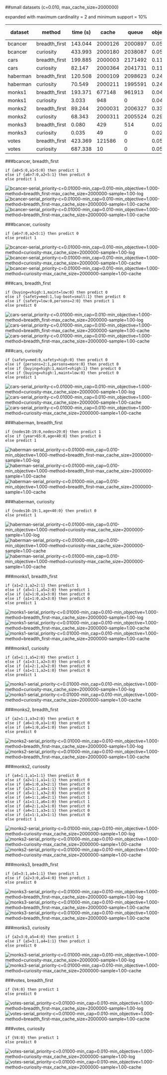 ##small datasets (c=0.010, max_cache_size=2000000)

expanded with maximum cardinality = 2 and minimum support = 10%

| dataset | method | time (s) | cache | queue | objective | lower bound | accuracy | upper bound | length |
| --- | --- | --- | --- | --- | --- | --- | --- | --- | --- |
| bcancer | breadth_first | 143.044 | 2000126 | 2000897 | 0.055 | 0.049 | 0.965 | 0.971 | 2 |
| bcancer | curiosity | 433.993 | 2000180 | 2038087 | 0.058 | 0.050 | 0.952 | 0.960 | 1 |
| cars | breadth_first | 199.885 | 2000003 | 2171492 | 0.113 | 0.113 | 0.917 | 0.917 | 3 |
| cars | curiosity | 82.147 | 2000364 | 2041731 | 0.115 | 0.061 | 0.925 | 0.979 | 4 |
| haberman | breadth_first | 120.508 | 2000109 | 2098623 | 0.245 | 0.239 | 0.775 | 0.781 | 2 |
| haberman | curiosity | 70.549 | 2000211 | 1995591 | 0.249 | 0.033 | 0.761 | 0.977 | 1 |
| monks1 | breadth_first | 193.371 | 677148 | 961913 | 0.040 | 0.040 | 1.000 | 1.000 | 4 |
| monks1 | curiosity | 3.033 | 948 | 0 | 0.040 | 0.040 | 1.000 | 1.000 | 4 |
| monks2 | breadth_first | 89.244 | 2000031 | 2006327 | 0.331 | 0.261 | 0.699 | 0.769 | 3 |
| monks2 | curiosity | 68.343 | 2000311 | 2005524 | 0.299 | 0.188 | 0.801 | 0.912 | 10 |
| monks3 | breadth_first | 0.080 | 429 | 514 | 0.020 | 0.020 | 1.000 | 1.000 | 2 |
| monks3 | curiosity | 0.035 | 49 | 0 | 0.020 | 0.020 | 1.000 | 1.000 | 2 |
| votes | breadth_first | 423.369 | 121586 | 0 | 0.054 | 0.021 | 0.956 | 0.989 | 1 |
| votes | curiosity | 687.338 | 10 | 0 | 0.054 | 0.021 | 0.956 | 0.989 | 1 |

###bcancer, breadth_first

	if {a8<5:0,a1<5:0} then predict 1
	else if {a6>7:0,a2<5:1} then predict 0
	else predict 1

![bcancer-serial_priority-c=0.01000-min_cap=0.010-min_objective=1.000-method=breadth_first-max_cache_size=2000000-sample=1.00-log](../figs/bcancer-serial_priority-c=0.01000-min_cap=0.010-min_objective=1.000-method=breadth_first-max_cache_size=2000000-sample=1.00-log.png)
![bcancer-serial_priority-c=0.01000-min_cap=0.010-min_objective=1.000-method=breadth_first-max_cache_size=2000000-sample=1.00-cache](../figs/bcancer-serial_priority-c=0.01000-min_cap=0.010-min_objective=1.000-method=breadth_first-max_cache_size=2000000-sample=1.00-leaves.png)
![bcancer-serial_priority-c=0.01000-min_cap=0.010-min_objective=1.000-method=breadth_first-max_cache_size=2000000-sample=1.00-cache](../figs/bcancer-serial_priority-c=0.01000-min_cap=0.010-min_objective=1.000-method=breadth_first-max_cache_size=2000000-sample=1.00-cache.png)

###bcancer, curiosity

	if {a6>7:0,a2<5:1} then predict 0
	else predict 1

![bcancer-serial_priority-c=0.01000-min_cap=0.010-min_objective=1.000-method=curiosity-max_cache_size=2000000-sample=1.00-log](../figs/bcancer-serial_priority-c=0.01000-min_cap=0.010-min_objective=1.000-method=curiosity-max_cache_size=2000000-sample=1.00-log.png)
![bcancer-serial_priority-c=0.01000-min_cap=0.010-min_objective=1.000-method=curiosity-max_cache_size=2000000-sample=1.00-cache](../figs/bcancer-serial_priority-c=0.01000-min_cap=0.010-min_objective=1.000-method=curiosity-max_cache_size=2000000-sample=1.00-leaves.png)
![bcancer-serial_priority-c=0.01000-min_cap=0.010-min_objective=1.000-method=curiosity-max_cache_size=2000000-sample=1.00-cache](../figs/bcancer-serial_priority-c=0.01000-min_cap=0.010-min_objective=1.000-method=curiosity-max_cache_size=2000000-sample=1.00-cache.png)

###cars, breadth_first

	if {buying=vhigh:1,maint=low:0} then predict 0
	else if {safety=med:1,lug-boot=small:1} then predict 0
	else if {safety=low:0,persons=2:0} then predict 1
	else predict 0

![cars-serial_priority-c=0.01000-min_cap=0.010-min_objective=1.000-method=breadth_first-max_cache_size=2000000-sample=1.00-log](../figs/cars-serial_priority-c=0.01000-min_cap=0.010-min_objective=1.000-method=breadth_first-max_cache_size=2000000-sample=1.00-log.png)
![cars-serial_priority-c=0.01000-min_cap=0.010-min_objective=1.000-method=breadth_first-max_cache_size=2000000-sample=1.00-cache](../figs/cars-serial_priority-c=0.01000-min_cap=0.010-min_objective=1.000-method=breadth_first-max_cache_size=2000000-sample=1.00-leaves.png)
![cars-serial_priority-c=0.01000-min_cap=0.010-min_objective=1.000-method=breadth_first-max_cache_size=2000000-sample=1.00-cache](../figs/cars-serial_priority-c=0.01000-min_cap=0.010-min_objective=1.000-method=breadth_first-max_cache_size=2000000-sample=1.00-cache.png)

###cars, curiosity

	if {safety=med:0,safety=high:0} then predict 0
	else if {persons=2:1,persons=more:0} then predict 0
	else if {buying=high:1,maint=vhigh:1} then predict 0
	else if {buying=vhigh:1,maint=low:0} then predict 0
	else predict 1

![cars-serial_priority-c=0.01000-min_cap=0.010-min_objective=1.000-method=curiosity-max_cache_size=2000000-sample=1.00-log](../figs/cars-serial_priority-c=0.01000-min_cap=0.010-min_objective=1.000-method=curiosity-max_cache_size=2000000-sample=1.00-log.png)
![cars-serial_priority-c=0.01000-min_cap=0.010-min_objective=1.000-method=curiosity-max_cache_size=2000000-sample=1.00-cache](../figs/cars-serial_priority-c=0.01000-min_cap=0.010-min_objective=1.000-method=curiosity-max_cache_size=2000000-sample=1.00-leaves.png)
![cars-serial_priority-c=0.01000-min_cap=0.010-min_objective=1.000-method=curiosity-max_cache_size=2000000-sample=1.00-cache](../figs/cars-serial_priority-c=0.01000-min_cap=0.010-min_objective=1.000-method=curiosity-max_cache_size=2000000-sample=1.00-cache.png)

###haberman, breadth_first

	if {nodes10-19:0,nodes>29:0} then predict 1
	else if {year>65:0,age<40:0} then predict 0
	else predict 1

![haberman-serial_priority-c=0.01000-min_cap=0.010-min_objective=1.000-method=breadth_first-max_cache_size=2000000-sample=1.00-log](../figs/haberman-serial_priority-c=0.01000-min_cap=0.010-min_objective=1.000-method=breadth_first-max_cache_size=2000000-sample=1.00-log.png)
![haberman-serial_priority-c=0.01000-min_cap=0.010-min_objective=1.000-method=breadth_first-max_cache_size=2000000-sample=1.00-cache](../figs/haberman-serial_priority-c=0.01000-min_cap=0.010-min_objective=1.000-method=breadth_first-max_cache_size=2000000-sample=1.00-leaves.png)
![haberman-serial_priority-c=0.01000-min_cap=0.010-min_objective=1.000-method=breadth_first-max_cache_size=2000000-sample=1.00-cache](../figs/haberman-serial_priority-c=0.01000-min_cap=0.010-min_objective=1.000-method=breadth_first-max_cache_size=2000000-sample=1.00-cache.png)

###haberman, curiosity

	if {nodes10-19:1,age<40:0} then predict 0
	else predict 1

![haberman-serial_priority-c=0.01000-min_cap=0.010-min_objective=1.000-method=curiosity-max_cache_size=2000000-sample=1.00-log](../figs/haberman-serial_priority-c=0.01000-min_cap=0.010-min_objective=1.000-method=curiosity-max_cache_size=2000000-sample=1.00-log.png)
![haberman-serial_priority-c=0.01000-min_cap=0.010-min_objective=1.000-method=curiosity-max_cache_size=2000000-sample=1.00-cache](../figs/haberman-serial_priority-c=0.01000-min_cap=0.010-min_objective=1.000-method=curiosity-max_cache_size=2000000-sample=1.00-leaves.png)
![haberman-serial_priority-c=0.01000-min_cap=0.010-min_objective=1.000-method=curiosity-max_cache_size=2000000-sample=1.00-cache](../figs/haberman-serial_priority-c=0.01000-min_cap=0.010-min_objective=1.000-method=curiosity-max_cache_size=2000000-sample=1.00-cache.png)

###monks1, breadth_first

	if {a1=2:1,a2=2:1} then predict 1
	else if {a5=1:1,a5=2:0} then predict 1
	else if {a2=1:0,a1=3:0} then predict 0
	else if {a1=1:0,a2=3:0} then predict 0
	else predict 1

![monks1-serial_priority-c=0.01000-min_cap=0.010-min_objective=1.000-method=breadth_first-max_cache_size=2000000-sample=1.00-log](../figs/monks1-serial_priority-c=0.01000-min_cap=0.010-min_objective=1.000-method=breadth_first-max_cache_size=2000000-sample=1.00-log.png)
![monks1-serial_priority-c=0.01000-min_cap=0.010-min_objective=1.000-method=breadth_first-max_cache_size=2000000-sample=1.00-cache](../figs/monks1-serial_priority-c=0.01000-min_cap=0.010-min_objective=1.000-method=breadth_first-max_cache_size=2000000-sample=1.00-leaves.png)
![monks1-serial_priority-c=0.01000-min_cap=0.010-min_objective=1.000-method=breadth_first-max_cache_size=2000000-sample=1.00-cache](../figs/monks1-serial_priority-c=0.01000-min_cap=0.010-min_objective=1.000-method=breadth_first-max_cache_size=2000000-sample=1.00-cache.png)

###monks1, curiosity

	if {a5=1:1,a5=2:0} then predict 1
	else if {a1=3:1,a2=3:0} then predict 0
	else if {a1=2:1,a2=2:0} then predict 0
	else if {a1=1:1,a2=1:0} then predict 0
	else predict 1

![monks1-serial_priority-c=0.01000-min_cap=0.010-min_objective=1.000-method=curiosity-max_cache_size=2000000-sample=1.00-log](../figs/monks1-serial_priority-c=0.01000-min_cap=0.010-min_objective=1.000-method=curiosity-max_cache_size=2000000-sample=1.00-log.png)
![monks1-serial_priority-c=0.01000-min_cap=0.010-min_objective=1.000-method=curiosity-max_cache_size=2000000-sample=1.00-cache](../figs/monks1-serial_priority-c=0.01000-min_cap=0.010-min_objective=1.000-method=curiosity-max_cache_size=2000000-sample=1.00-cache.png)

###monks2, breadth_first

	if {a2=1:1,a3=2:0} then predict 0
	else if {a6=1:0,a1=1:0} then predict 0
	else if {a4=1:0,a5=1:0} then predict 1
	else predict 0

![monks2-serial_priority-c=0.01000-min_cap=0.010-min_objective=1.000-method=breadth_first-max_cache_size=2000000-sample=1.00-log](../figs/monks2-serial_priority-c=0.01000-min_cap=0.010-min_objective=1.000-method=breadth_first-max_cache_size=2000000-sample=1.00-log.png)
![monks2-serial_priority-c=0.01000-min_cap=0.010-min_objective=1.000-method=breadth_first-max_cache_size=2000000-sample=1.00-cache](../figs/monks2-serial_priority-c=0.01000-min_cap=0.010-min_objective=1.000-method=breadth_first-max_cache_size=2000000-sample=1.00-cache.png)

###monks2, curiosity

	if {a4=1:1,a1=1:1} then predict 0
	else if {a2=1:1,a1=1:1} then predict 0
	else if {a6=1:0,a3=2:1} then predict 0
	else if {a2=1:1,a4=1:1} then predict 0
	else if {a5=1:1,a3=2:0} then predict 0
	else if {a4=1:1,a6=2:1} then predict 1
	else if {a1=1:1,a6=1:0} then predict 1
	else if {a6=2:1,a2=1:0} then predict 0
	else if {a4=1:1,a3=1:1} then predict 0
	else if {a1=1:1,a3=1:1} then predict 0
	else predict 1

![monks2-serial_priority-c=0.01000-min_cap=0.010-min_objective=1.000-method=curiosity-max_cache_size=2000000-sample=1.00-log](../figs/monks2-serial_priority-c=0.01000-min_cap=0.010-min_objective=1.000-method=curiosity-max_cache_size=2000000-sample=1.00-log.png)
![monks2-serial_priority-c=0.01000-min_cap=0.010-min_objective=1.000-method=curiosity-max_cache_size=2000000-sample=1.00-cache](../figs/monks2-serial_priority-c=0.01000-min_cap=0.010-min_objective=1.000-method=curiosity-max_cache_size=2000000-sample=1.00-leaves.png)
![monks2-serial_priority-c=0.01000-min_cap=0.010-min_objective=1.000-method=curiosity-max_cache_size=2000000-sample=1.00-cache](../figs/monks2-serial_priority-c=0.01000-min_cap=0.010-min_objective=1.000-method=curiosity-max_cache_size=2000000-sample=1.00-cache.png)

###monks3, breadth_first

	if {a5=3:1,a4=1:1} then predict 1
	else if {a2=3:0,a5=4:0} then predict 1
	else predict 0

![monks3-serial_priority-c=0.01000-min_cap=0.010-min_objective=1.000-method=breadth_first-max_cache_size=2000000-sample=1.00-log](../figs/monks3-serial_priority-c=0.01000-min_cap=0.010-min_objective=1.000-method=breadth_first-max_cache_size=2000000-sample=1.00-log.png)
![monks3-serial_priority-c=0.01000-min_cap=0.010-min_objective=1.000-method=breadth_first-max_cache_size=2000000-sample=1.00-cache](../figs/monks3-serial_priority-c=0.01000-min_cap=0.010-min_objective=1.000-method=breadth_first-max_cache_size=2000000-sample=1.00-leaves.png)
![monks3-serial_priority-c=0.01000-min_cap=0.010-min_objective=1.000-method=breadth_first-max_cache_size=2000000-sample=1.00-cache](../figs/monks3-serial_priority-c=0.01000-min_cap=0.010-min_objective=1.000-method=breadth_first-max_cache_size=2000000-sample=1.00-cache.png)

###monks3, curiosity

	if {a2=3:0,a5=4:0} then predict 1
	else if {a5=3:1,a4=1:1} then predict 1
	else predict 0

![monks3-serial_priority-c=0.01000-min_cap=0.010-min_objective=1.000-method=curiosity-max_cache_size=2000000-sample=1.00-log](../figs/monks3-serial_priority-c=0.01000-min_cap=0.010-min_objective=1.000-method=curiosity-max_cache_size=2000000-sample=1.00-log.png)
![monks3-serial_priority-c=0.01000-min_cap=0.010-min_objective=1.000-method=curiosity-max_cache_size=2000000-sample=1.00-cache](../figs/monks3-serial_priority-c=0.01000-min_cap=0.010-min_objective=1.000-method=curiosity-max_cache_size=2000000-sample=1.00-cache.png)

###votes, breadth_first

	if {V4:0} then predict 1
	else predict 0

![votes-serial_priority-c=0.01000-min_cap=0.010-min_objective=1.000-method=breadth_first-max_cache_size=2000000-sample=1.00-log](../figs/votes-serial_priority-c=0.01000-min_cap=0.010-min_objective=1.000-method=breadth_first-max_cache_size=2000000-sample=1.00-log.png)
![votes-serial_priority-c=0.01000-min_cap=0.010-min_objective=1.000-method=breadth_first-max_cache_size=2000000-sample=1.00-cache](../figs/votes-serial_priority-c=0.01000-min_cap=0.010-min_objective=1.000-method=breadth_first-max_cache_size=2000000-sample=1.00-cache.png)

###votes, curiosity

	if {V4:0} then predict 1
	else predict 0

![votes-serial_priority-c=0.01000-min_cap=0.010-min_objective=1.000-method=curiosity-max_cache_size=2000000-sample=1.00-log](../figs/votes-serial_priority-c=0.01000-min_cap=0.010-min_objective=1.000-method=curiosity-max_cache_size=2000000-sample=1.00-log.png)
![votes-serial_priority-c=0.01000-min_cap=0.010-min_objective=1.000-method=curiosity-max_cache_size=2000000-sample=1.00-cache](../figs/votes-serial_priority-c=0.01000-min_cap=0.010-min_objective=1.000-method=curiosity-max_cache_size=2000000-sample=1.00-cache.png)
